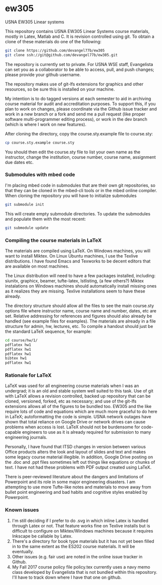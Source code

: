 # ew305
USNA EW305 Linear systems 

This repository contains USNA EW305 Linear Systems course materials, mostly in Latex, Matlab and C. It is revision controlled using git. To obtain a clone of these materials do one of the following:
```bash
git clone https://github.com/devangel77b/ew305
git clone ssh://git@github.com/devangel77b/ew305.git
```
The repository is currently set to private. For USNA WSE staff, Evangelista can set you as a collaborator to be able to access, pull, and push changes; please provide your github username. 

The repository makes use of git-lfs extensions for graphics and other resources, so be sure this is installed on your machine. 

My intention is to do tagged versions at each semester to aid in archiving course material for audit and accreditation purposes. To support this, if you plan to work on changes, please coordinate via the Github issue tracker and work in a new branch or a fork and send me a pull request (like proper software multi-programmer editing process), or work in the dev branch (which is where I work on new features). 

After cloning the directory, copy the course.sty.example file to course.sty:
```bash
cp course.sty.example course.sty
```
You should then edit the course.sty file to list your own name as the instructor, change the institution, course number, course name, assignment due dates etc. 

### Submodules with mbed code
I'm placing mbed code in submodules that are their own git repositories, so that they can be cloned in the mbed-cli tools or in the mbed online compiler. When cloning the repository you will have to initialize submodules
```bash
git submodule init
```

This will create empty submodule directories. To update the submodules and populate them with the most recent:
```bash
git submodule update
```


### Compiling the course materials in LaTeX

The materials are compiled using LaTeX.  On Windows machines, you will want to install Miktex.  On Linux Ubuntu machines, I use the Texlive distributions.  I have found Emacs and Texworks to be decent editors that are available on most machines.  

The Linux distribution will need to have a few packages installed, including: siunitx, graphicx, beamer, tufte-latex, lstlisting, (a few others?)  Miktex instalations on Windows machines should automatically install missing ones as it realizes they are missing.  Texlive installations seem to have these already. 

The directory structure should allow all the files to see the main course.sty options file where instructor name, course name and number, dates, etc are set. Relative addressing for references and figures should also already be handled (see example files for examples). The materials are already in a file structure for admin, hw, lectures, etc.  To compile a handout should just be the standard LaTeX sequence, for example:
```bash
cd course/hw/1/
pdflatex hw1
pdflatex hw1
pdflatex hw1
bibtex hw1
pdflatex hw1
```

### Rationale for LaTeX

LaTeX was used for all engineering course materials when I was an undergrad; it is an old and stable system well suited to this task. Use of git with LaTeX allows a revision controlled, backed up repository that can be cloned, versioned, forked, etc as necessary; and use of the git-lfs extensions allows all of the figures to be bundled too.  EW305 and the like require lots of code and equations which are much more graceful to do here in LaTeX; autoformatting the code is simple. USNA network outages have shown that total reliance on Google Drive or network drives can cause problems when access is lost. LaTeX should not be burdensome for code-capable engineers to use as it is already required for submission to many engineering journals. 

Personally, I have found that ITSD changes in version between various Office products alters the look and layout of slides and text and makes some legacy course material illegible. In addition, Google Drive posting on the .doc and .ppt files sometimes left out things like equations or chunks of text. I have not had these problems with PDF output created using LaTeX. 

There is peer-reviewed literature about the dangers and limitations of Powerpoint and its role in some major engineering disasters. I am attempting to use more Tufte-like notes and materials to move away from bullet point engineering and bad habits and cognitive styles enabled by Powerpoint. 

### Known issues

1. I'm still deciding if I prefer to do .svg in which inline Latex is handled through Latex or not. That feature works fine on Texlive installs but is difficult to configure on Miktex/Windows machines because it requires Inkscape be callable by Latex. 
1. There's a directory for book type materials but it has not yet been filled in to the same extent as the ES202 course materials. It will be eventually. 
1. Other issues (e.g. fair use) are noted in the online issue tracker in Github.
1. My Fall 2017 course policy file policy.tex currently uses a navy memo class developed by Evangelista that is not bundled within this repository. I'll have to track down where I have that one on github. 


